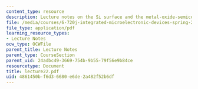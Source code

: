 ```yaml
---
content_type: resource
description: Lecture notes on the Si surface and the metal-oxide-semiconductor structure.
file: /media/courses/6-720j-integrated-microelectronic-devices-spring-2007/4861450bf6d36680e6de2a482f52b6df_lecture22.pdf
file_type: application/pdf
learning_resource_types:
- Lecture Notes
ocw_type: OCWFile
parent_title: Lecture Notes
parent_type: CourseSection
parent_uid: 24adbc49-3669-754b-9b55-79f56e9b84ce
resourcetype: Document
title: lecture22.pdf
uid: 4861450b-f6d3-6680-e6de-2a482f52b6df
---
```

